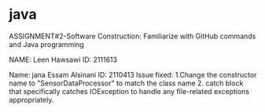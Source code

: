 # java
ASSIGNMENT#2-Software Construction: Familiarize with GitHub commands and Java programming 

NAME: Leen Hawsawi ID: 2111613


Name: jana Essam Alsinani ID: 2110413
Issue fixed: 
1.Change the constructor name to "SensorDataProcessor" to match the class name 
2. catch block that specifically catches IOException to handle any file-related exceptions appropriately.